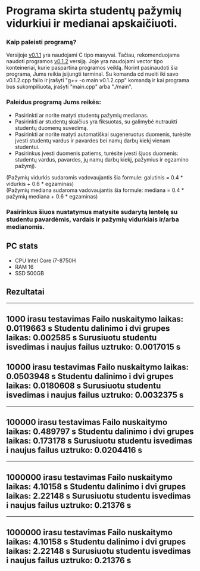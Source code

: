 ```

```

# Programa skirta studentų pažymių vidurkiui ir medianai apskaičiuoti.

### Kaip paleisti programą?<br>
Versijoje [v0.1.1](https://github.com/domastyd/Pazymys/blob/v0.1/v0.1.1.cpp) yra naudojami C tipo masyvai. Tačiau, rekomenduojama naudoti programos [v0.1.2](https://github.com/domastyd/Pazymys/blob/v0.1/v0.1.2.cpp) versiją. Joje yra naudojami vector tipo konteineriai, kurie paspartina programos veiklą. 
Norint pasinaudoti šia programa, Jums reikia įsijungti terminal. Su komanda cd nueiti iki savo v0.1.2.cpp failo ir įrašyti "g++ -o main v0.1.2.cpp" komandą ir kai programa bus sukompiliuota, įrašyti "main.cpp" arba "./main".

### Paleidus programą Jums reikės:<br>
- Pasirinkti ar norite matyti studentų pažymių medianas.
- Pasirinkti ar studentų skaičius yra fiksuotas, su galimybė nutraukti studentų duomenų suvedimą.
- Pasirinkti ar norite matyti automatiškai sugeneruotus duomenis, turėsite įvesti studentų vardus ir pavardes bei namų darbų kiekį vienam studentui.
- Pasirinkus įvesti duomenis patiems, turėsite įvesti šįuos duomenis: studentų vardus, pavardes, jų namų darbų kiekį, pažymius ir egzamino pažymį).

(Pažymių vidurkis sudaromis vadovaujantis šia formule: galutinis = 0.4 * vidurkis + 0.6 * egzaminas)<br>
(Pažymių mediana sudaroma vadovaujantis šia formule: mediana = 0.4 * pažymių mediana + 0.6 * egzaminas)<br>

### Pasirinkus šiuos nustatymus matysite sudarytą lentelę su studentu pavardėmis, vardais ir pažymių vidurkiais ir/arba medianomis.

## PC stats
- CPU Intel Core i7-8750H
- RAM 16
- SSD 500GB

## Rezultatai
-------------------------
1000 irasu testavimas
Failo nuskaitymo laikas: 0.0119663 s
Studentu dalinimo i dvi grupes laikas: 0.002585 s
Surusiuotu studentu isvedimas i naujus failus uztruko: 0.0017015 s
-------------------------
10000 irasu testavimas
Failo nuskaitymo laikas: 0.0503948 s
Studentu dalinimo i dvi grupes laikas: 0.0180608 s
Surusiuotu studentu isvedimas i naujus failus uztruko: 0.0032375 s
-------------------------
-------------------------
100000 irasu testavimas
Failo nuskaitymo laikas: 0.489797 s
Studentu dalinimo i dvi grupes laikas: 0.173178 s
Surusiuotu studentu isvedimas i naujus failus uztruko: 0.0204416 s
-------------------------
-------------------------
1000000 irasu testavimas
Failo nuskaitymo laikas: 4.10158 s
Studentu dalinimo i dvi grupes laikas: 2.22148 s
Surusiuotu studentu isvedimas i naujus failus uztruko: 0.21376 s
-------------------------
-------------------------
1000000 irasu testavimas
Failo nuskaitymo laikas: 4.10158 s
Studentu dalinimo i dvi grupes laikas: 2.22148 s
Surusiuotu studentu isvedimas i naujus failus uztruko: 0.21376 s
-------------------------

